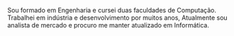 Sou formado em Engenharia e cursei duas faculdades de Computação.
Trabalhei em indústria e desenvolvimento por muitos anos,
Atualmente sou analista de mercado e procuro me manter atualizado em Informática.
